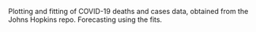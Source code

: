 Plotting and fitting of COVID-19 deaths and cases data, obtained from the Johns Hopkins repo.
Forecasting using the fits. 
